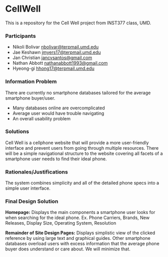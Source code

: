 CellWell
=======

This is a repository for the Cell Well project from INST377 class, UMD.

### Participants
- Nikoli Bolivar nbolivar@terpmail.umd.edu
- Jae Keshawn    jmyers17@terpmail.umd.edu
- Jan Christian  jancvsantos@gmail.com
- Nathan Abbott  nathanabbott1993@gmail.com
- Hyeong-gi      hhong17@terpmail.umd.edu

### Information Problem
There are currently no smartphone databases tailored for the average smartphone buyer/user.
- Many databases online are overcomplicated
- Average user would have trouble navigating
- An overall usability problem 

### Solutions
Cell Well is a cellphone website that will provide
a more user-friendly interface and prevent users from going 
through multiple resources. There will be a simple 
navigational structure to the website covering all
facets of a smartphone user needs to find their ideal 
phone. 

### Rationales/Justifications
The system combines simplicity and all of the 
detailed phone specs into a simple user interface.

### Final Design Solution

**Homepage:**
Displays the main components a smartphone user looks for when searching for the ideal phone.
Ex. Phone Carriers, Brands, New Releases, Display Size, Operating System, Resolution

**Remainder of Site Design Pages:**
Displays simplistic view of the clicked reference by using large text and graphical guides.
Other smartphone databases overload users with excess information that the average phone buyer
does understand or care about. We will minimize that.

